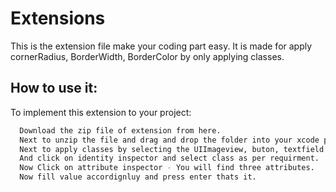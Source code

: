 
# Extensions

This is the extension file make your coding part easy. It is made for apply cornerRadius, BorderWidth, BorderColor by only applying classes.


## How to use it:

To implement this extension to your project: 

```bash
  Download the zip file of extension from here.
  Next to unzip the file and drag and drop the folder into your xcode project.
  Next to apply classes by selecting the UIImageview, buton, textfield or label 
  And click on identity inspector and select class as per requirment.
  Now Click on attribute inspector - You will find three attributes.
  Now fill value accordignluy and press enter thats it.
```

